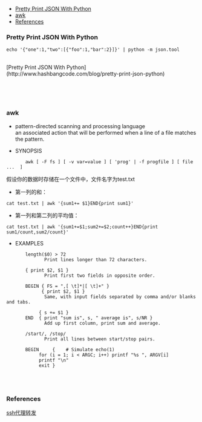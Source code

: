 
<!-- MarkdownTOC -->

- [Pretty Print JSON With Python](#pretty-print-json-with-python)
- [awk](#awk)
- [References](#references)

<!-- /MarkdownTOC -->

### Pretty Print JSON With Python

```
echo '{"one":1,"two":[{"foo":1,"bar":2}]}' | python -m json.tool
```
<br/>
[Pretty Print JSON With Python](http://www.hashbangcode.com/blog/pretty-print-json-python)<br/>

[]()<br/>

[]()<br/>


### awk
- pattern-directed scanning and processing language <br>
an associated action that will be performed when a line of a file matches the pattern.<br/>
* SYNOPSIS
```
       awk [ -F fs ] [ -v var=value ] [ 'prog' | -f progfile ] [ file ...  ]
```
假设你的数据时存储在一个文件中，文件名字为test.txt<br/>
* 第一列的和：
```
cat test.txt | awk '{sum1+= $1}END{print sum1}'
```
* 第一列和第二列的平均值：
```
cat test.txt | awk '{sum1+=$1;sum2+=$2;count++}END{print sum1/count,sum2/count}'
```
* EXAMPLES
```
       length($0) > 72
              Print lines longer than 72 characters.

       { print $2, $1 }
              Print first two fields in opposite order.

       BEGIN { FS = ",[ \t]*|[ \t]+" }
             { print $2, $1 }
              Same, with input fields separated by comma and/or blanks and tabs.

            { s += $1 }
       END  { print "sum is", s, " average is", s/NR }
              Add up first column, print sum and average.

       /start/, /stop/
              Print all lines between start/stop pairs.

       BEGIN     {    # Simulate echo(1)
            for (i = 1; i < ARGC; i++) printf "%s ", ARGV[i]
            printf "\n"
            exit }
 ```           

<br/><br/>
### References
[ssh代理转发](http://www.zsythink.net/archives/2422)<br/>
[]()<br/>
[]()<br/>
[]()<br/>
[]()<br/>
[]()<br/>
[]()<br/>
